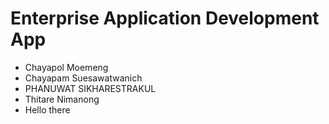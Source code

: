 # Enterprise Application Development App
- Chayapol Moemeng  
- Chayapam Suesawatwanich  
- PHANUWAT SIKHARESTRAKUL  
- Thitare Nimanong  
- Hello there
